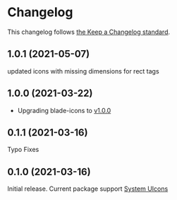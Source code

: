 # Changelog

This changelog follows [the Keep a Changelog standard](https://keepachangelog.com).

## 1.0.1 (2021-05-07)
updated icons with missing dimensions for rect tags

## 1.0.0 (2021-03-22)
* Upgrading blade-icons to [v1.0.0](https://github.com/blade-ui-kit/blade-icons/releases/tag/1.0.0)

## 0.1.1 (2021-03-16)
Typo Fixes

## 0.1.0 (2021-03-16)

Initial release.
Current package support [System UIcons](https://github.com/CoreyGinnivan/system-uicons/commit/3e99f4c431154fffd24cc1127e791c4a791fb96b)
